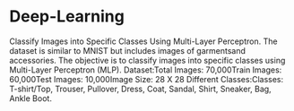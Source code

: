 # Deep-Learning
Classify Images into Specific Classes Using Multi-Layer Perceptron.
The dataset is similar to MNIST but includes images of garmentsand accessories. The objective is to classify images into specific classes using Multi-Layer Perceptron (MLP).
Dataset:Total Images: 70,000Train Images: 60,000Test Images: 10,000Image Size: 28 X 28
Different Classes:Classes: T-shirt/Top, Trouser, Pullover, Dress, Coat, Sandal, Shirt, Sneaker, Bag, Ankle Boot.
